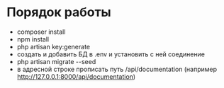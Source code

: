 # Порядок работы

- composer install
- npm install
- php artisan key:generate
- создать и добавить БД в .env и установить с ней соединение
- php artisan migrate --seed
- в адресной строке прописать путь /api/documentation (например http://127.0.0.1:8000/api/documentation)
